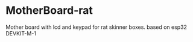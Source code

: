 # MotherBoard-rat
Mother board with lcd and keypad for rat skinner boxes. based on esp32 DEVKIT-M-1
